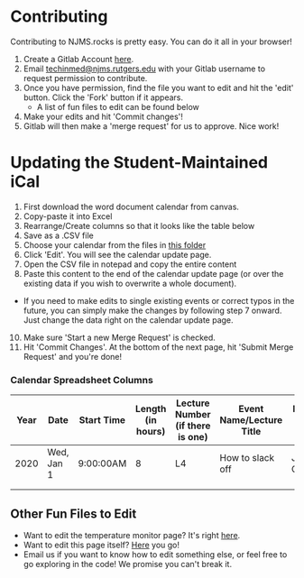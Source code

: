 # Contributing

Contributing to NJMS.rocks is pretty easy. You can do it all in your browser!

1. Create a Gitlab Account [here](https://gitlab.com/users/sign_in#register-pane).
2. Email techinmed@njms.rutgers.edu with your Gitlab username to request permission to contribute.
3. Once you have permission, find the file you want to edit and hit the 'edit' button. Click the 'Fork' button if it appears.
    - A list of fun files to edit can be found below
4. Make your edits and hit 'Commit changes'!
5. Gitlab will then make a 'merge request' for us to approve. Nice work!

# Updating the Student-Maintained iCal

 1. First download the word document calendar from canvas.
 2. Copy-paste it into Excel
 3. Rearrange/Create columns so that it looks like the table below
 4. Save as a .CSV file
 6. Choose your calendar from the files in [this folder](https://gitlab.com/njms-tech-in-med/njms-rocks/tree/master/webserver/calendars/calendars)
 7. Click 'Edit'. You will see the calendar update page.
 8. Open the CSV file in notepad and copy the entire content
 9. Paste this content to the end of the calendar update page (or over the existing data if you wish to overwrite a whole document).
   - If you need to make edits to single existing events or correct typos in the future, you can simply make the changes by following step 7 onward. Just change the data right on the calendar update page.
 10. Make sure 'Start a new Merge Request' is checked.
 11. Hit 'Commit Changes'. At the bottom of the next page, hit 'Submit Merge Request' and you're done!

### Calendar Spreadsheet Columns
| Year 	| Date       	| Start Time 	| Length (in hours) 	| Lecture Number (if there is one) 	| Event Name/Lecture Title 	| Lecturer (if there is one) 	|
|------	|------------	|------------	|-------------------	|----------------------------------	|--------------------------	|----------------------------	|
| 2020 	| Wed, Jan 1 	| 9:00:00AM  	| 8                 	| L4                               	| How to slack off         	| Jason Oettinger            	|
|      	|            	|            	|                   	|                                  	|                          	|                            	|
|      	|            	|            	|                   	|                                  	|                          	|                            	|

    
## Other Fun Files to Edit
 - Want to edit the temperature monitor page? It's right [here](https://gitlab.com/njms-tech-in-med/njms-rocks/blob/master/webserver/lecture-hall-temperature.html).
 - Want to edit this page itself? [Here](https://gitlab.com/njms-tech-in-med/njms-rocks/blob/master/contributing.md) you go!
 - Email us if you want to know how to edit something else, or feel free to go exploring in the code! We promise you can't break it.